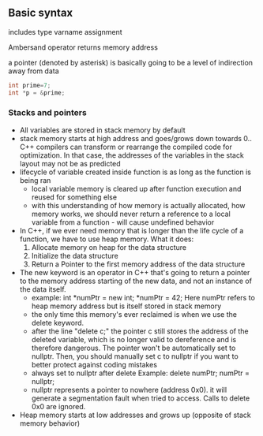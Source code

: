 ## Basic syntax
includes type varname assignment

Ambersand operator returns memory address

 a pointer (denoted by asterisk) is basically going to be a level of indirection away from data

```c++
int prime=7;
int *p = &prime;
```



### Stacks and pointers
- All variables are stored in stack memory by default
- stack memory starts at high address and goes/grows down towards 0.. C++ compilers can transform or rearrange the compiled code for optimization. In that case, the addresses of the variables in the stack layout may not be as predicted
- lifecycle of variable created inside function is as long as the function is being ran
    - local variable memory is cleared up after function execution and reused for something else
    - with this understanding of how memory is actually allocated, how memory works, we should never return a reference to a local variable from a function - will cause undefined behavior
- In C++, if we ever need memory that is longer than the life cycle of a function, we have to use heap memory. What it does:
    1. Allocate memory on heap for the data structure
    2. Initialize the data structure
    3. Return a Pointer to the first memory address of the data structure
- The new keyword is an operator in C++ that's going to return a pointer to the memory address starting of the new data, and not an instance of the data itself.
    - example: int *numPtr = new int; *numPtr = 42; Here numPtr refers to heap memory address but is itself stored in stack memory
    - the only time this memory's ever reclaimed is when we use the delete keyword.
    - after the line "delete c;" the pointer c still stores the address of the deleted variable, which is no longer valid to dereference and is therefore dangerous. The pointer won't be automatically set to nullptr. Then, you should manually set c to nullptr if you want to better protect against coding mistakes
    - always set to nullptr after delete Example: delete numPtr; numPtr = nullptr;
    - nullptr represents a pointer to nowhere (address 0x0). it will generate a segmentation fault when tried to access. Calls to delete 0x0 are ignored.
- Heap memory starts at low addresses and grows up (opposite of stack memory behavior)

